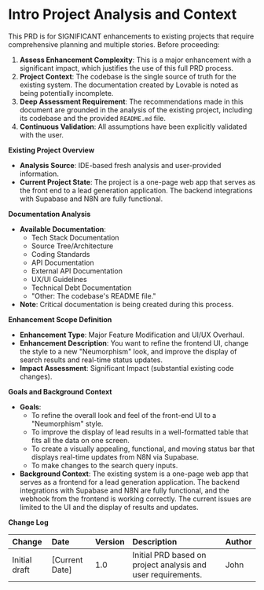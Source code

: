 # Intro Project Analysis and Context

This PRD is for SIGNIFICANT enhancements to existing projects that require comprehensive planning and multiple stories.
Before proceeding:

1. **Assess Enhancement Complexity**: This is a major enhancement with a significant impact, which justifies the use of this full PRD process.
2. **Project Context**: The codebase is the single source of truth for the existing system. The documentation created by Lovable is noted as being potentially incomplete.
3. **Deep Assessment Requirement**: The recommendations made in this document are grounded in the analysis of the existing project, including its codebase and the provided `README.md` file.
4. **Continuous Validation**: All assumptions have been explicitly validated with the user.

**Existing Project Overview**

* **Analysis Source**: IDE-based fresh analysis and user-provided information.
* **Current Project State**: The project is a one-page web app that serves as the front end to a lead generation application. The backend integrations with Supabase and N8N are fully functional.

**Documentation Analysis**

* **Available Documentation**:
    * Tech Stack Documentation
    * Source Tree/Architecture
    * Coding Standards
    * API Documentation
    * External API Documentation
    * UX/UI Guidelines
    * Technical Debt Documentation
    * "Other: The codebase's README file."
* **Note**: Critical documentation is being created during this process.

**Enhancement Scope Definition**

* **Enhancement Type**: Major Feature Modification and UI/UX Overhaul.
* **Enhancement Description**: You want to refine the frontend UI, change the style to a new "Neumorphism" look, and improve the display of search results and real-time status updates.
* **Impact Assessment**: Significant Impact (substantial existing code changes).

**Goals and Background Context**

* **Goals**:
    * To refine the overall look and feel of the front-end UI to a "Neumorphism" style.
    * To improve the display of lead results in a well-formatted table that fits all the data on one screen.
    * To create a visually appealing, functional, and moving status bar that displays real-time updates from N8N via Supabase.
    * To make changes to the search query inputs.
* **Background Context**: The existing system is a one-page web app that serves as a frontend for a lead generation application. The backend integrations with Supabase and N8N are fully functional, and the webhook from the frontend is working correctly. The current issues are limited to the UI and the display of results and updates.

**Change Log**

| Change | Date | Version | Description | Author |
| :--- | :--- | :--- | :--- | :--- |
| Initial draft | [Current Date] | 1.0 | Initial PRD based on project analysis and user requirements. | John |
